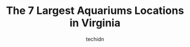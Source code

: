 ---
layout: ampstory
image: https://i0.wp.com/paketmu.com/wp-content/uploads/2023/06/the-adventure-park-at-virginia-aquarium-0-in-virginia-1686366606.jpeg?resize=640,853
author: techidn
featured: false
description: Explore the diverse Aquarium scene in Virginia, home to an incredible selection of 7 establishments catering to every taste. Whether youre in search of iconic favorites or undiscovered trea
title: The 7 Largest Aquariums Locations in Virginia
cover:
   title: The 7 Largest Aquariums Locations in Virginia
   subtitle: RICKPATE
   background: https://paketmu.com/wp-content/uploads/2023/06/the-adventure-park-at-virginia-aquarium-0-in-virginia-1686366606.jpeg

pages: 
 - layout: thirds
   top: <h1>#1 Virginia Aquarium & Marine Science Center</h1>
   bottom: "<p>Lovely aquarium. $25 for ages 12+, $20 for ages 3-11.Lots of parking in front lot, but there is a $5 fee (pay at muni-meter).At this time, reservations are required. We w</p>"
   background: https://paketmu.com/wp-content/uploads/2023/06/the-adventure-park-at-virginia-aquarium-1-in-virginia-1686366607.jpeg
   backgroundblur: true
 - layout: thirds
   top: <h1>#2 SeaQuest Lynchburg</h1>
   bottom: "<p>The best experience for little ones (and adults too)! We have been a couple times now and are so thrilled with the interactive experiences every time! My daughter lights </p>"
   background: https://paketmu.com/wp-content/uploads/2023/06/the-adventure-park-at-virginia-aquarium-2-in-virginia-1686366608.jpeg
   cta:
      link: https://paketmu.com/the-7-largest-aquariums-locations-in-virginia/
      text: The 7 Largest Aquariums Locations in Virginia
 - layout: thirds
   top: <h1>#3 The Adventure Park at Virginia Aquarium</h1>
   bottom: "<p>The adventure park was a fun activity for a family of five (11 yo and two older teens). Upon arrival in the mid afternoon we were able to purchase tickets and start watch</p>"
   background: https://paketmu.com/wp-content/uploads/2023/06/the-adventure-park-at-virginia-aquarium-3-in-virginia-1686366609.jpeg
   cta:
      link: https://paketmu.com/the-7-largest-aquariums-locations-in-virginia/
      text: The 7 Largest Aquariums Locations in Virginia
 - layout: thirds
   top: <h1>#4 Jungle Aquatics</h1>
   bottom: "<p>963a Providence Square Shopping Center, Virginia Beach, VA 23464, United States</p>"
   background: https://images.unsplash.com/photo-1524169358666-79f22534bc6e?ixlib=rb-4.0.3&ixid=MnwxMjA3fDB8MHxwaG90by1wYWdlfHx8fGVufDB8fHx8&auto=format&fit=crop&w=640&h=853&q=80
   cta:
      link: https://paketmu.com/the-7-largest-aquariums-locations-in-virginia/
      text: The 7 Largest Aquariums Locations in Virginia
 - layout: thirds
   top: <h1>#5 Centreville Aquarium</h1>
   bottom: "<p>13830 Lee Hwy #7, Centreville, VA 20120, United States</p>"
   background: https://images.unsplash.com/photo-1620421680010-0766ff230392?ixlib=rb-4.0.3&ixid=MnwxMjA3fDB8MHxwaG90by1wYWdlfHx8fGVufDB8fHx8&auto=format&fit=crop&w=640&h=853&q=80
   cta:
      link: https://paketmu.com/the-7-largest-aquariums-locations-in-virginia/
      text: The 7 Largest Aquariums Locations in Virginia
 - layout: thirds
   top: <h1>#6 Reef eScape</h1>
   bottom: "<p>11141 Lee Hwy, Fairfax, VA 22030, United States</p>"
   background: https://images.unsplash.com/photo-1591393223703-56fe1347ac62?ixlib=rb-4.0.3&ixid=MnwxMjA3fDB8MHxwaG90by1wYWdlfHx8fGVufDB8fHx8&auto=format&fit=crop&w=640&h=853&q=80
   cta:
      link: https://paketmu.com/the-7-largest-aquariums-locations-in-virginia/
      text: The 7 Largest Aquariums Locations in Virginia
 - layout: thirds
   top: <h1>#7 Capital Aquarium</h1>
   bottom: "<p>8825 Commerce Ct, Manassas, VA 20110, United States</p>"
   background: https://images.unsplash.com/photo-1531169509526-f8f1fdaa4a67?ixlib=rb-4.0.3&ixid=MnwxMjA3fDB8MHxwaG90by1wYWdlfHx8fGVufDB8fHx8&auto=format&fit=crop&w=640&h=853&q=80
   cta:
      link: https://paketmu.com/the-7-largest-aquariums-locations-in-virginia/
      text: The 7 Largest Aquariums Locations in Virginia
 - layout: thirds
   middle: Continue reading...
   background: https://images.unsplash.com/photo-1489694553447-4c9339da310d?ixlib=rb-4.0.3&ixid=MnwxMjA3fDB8MHxwaG90by1wYWdlfHx8fGVufDB8fHx8&auto=format&fit=crop&w=640&h=853&q=80
   cta:
      link: https://paketmu.com/the-7-largest-aquariums-locations-in-virginia/
      text: The 7 Largest Aquariums Locations in Virginia
      
---